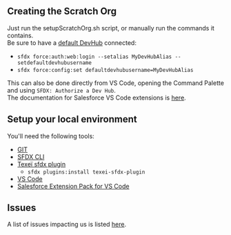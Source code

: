 ## Creating the Scratch Org
Just run the setupScratchOrg.sh script, or manually run the commands it contains.  
Be sure to have a [default DevHub](https://developer.salesforce.com/docs/atlas.en-us.sfdx_dev.meta/sfdx_dev/sfdx_dev_cli_usernames_orgs.htm) connected:
* `sfdx force:auth:web:login --setalias MyDevHubAlias --setdefaultdevhubusername`  
* `sfdx force:config:set defaultdevhubusername=MyDevHubAlias`

This can also be done directly from VS Code, opening the Command Palette and using `SFDX: Authorize a Dev Hub`.  
The documentation for Salesforce VS Code extensions is [here](https://forcedotcom.github.io/salesforcedx-vscode/).

## Setup your local environment
You'll need the following tools:
* [GIT](https://git-scm.com/downloads)
* [SFDX CLI](https://developer.salesforce.com/tools/sfdxcli)
* [Texeï sfdx plugin](https://github.com/texei/texei-sfdx-plugin)
    * `sfdx plugins:install texei-sfdx-plugin`
* [VS Code](https://code.visualstudio.com/)
* [Salesforce Extension Pack for VS Code](https://marketplace.visualstudio.com/items?itemName=salesforce.salesforcedx-vscode)


## Issues
A list of issues impacting us is listed [here](/issues.md).